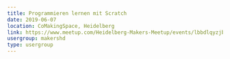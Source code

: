 ```yaml
---
title: Programmieren lernen mit Scratch
date: 2019-06-07
location: CoMakingSpace, Heidelberg
link: https://www.meetup.com/Heidelberg-Makers-Meetup/events/lbbdlqyzjbkb/
usergroup: makershd
type: usergroup
---
```

